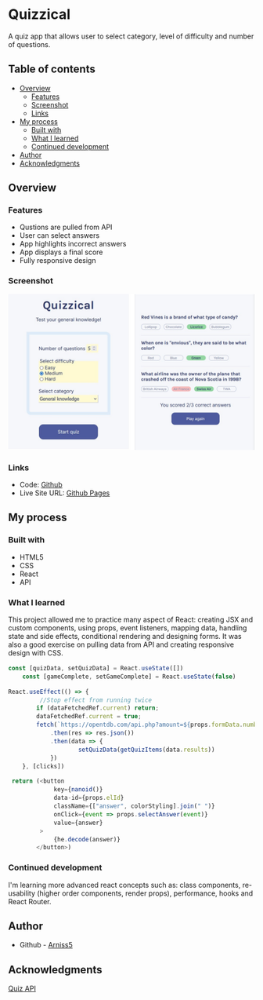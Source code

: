 # Quizzical

A quiz app that allows user to select category, level of difficulty and number of questions.

## Table of contents

- [Overview](#overview)
  - [Features](#features)
  - [Screenshot](#screenshot)
  - [Links](#links)
- [My process](#my-process)
  - [Built with](#built-with)
  - [What I learned](#what-i-learned)
  - [Continued development](#continued-development)
- [Author](#author)
- [Acknowledgments](#acknowledgments)


## Overview

### Features


- Qustions are pulled from API
- User can select answers
- App highlights incorrect answers
- App displays a final score
- Fully responsive design



### Screenshot

![](./src/img/preview1.jpg)



### Links

- Code: [Github](https://github.com/Arniss5/quizzical)
- Live Site URL: [Github Pages](https://arniss5.github.io/quizzical/)

## My process

### Built with

- HTML5
- CSS
- React
- API


### What I learned

This project allowed me to practice many aspect of React: creating JSX and custom components, using props, event listeners, mapping data, handling state and side effects, conditional rendering and designing forms. It was also a good exercise on pulling data from API and creating responsive design with CSS. 

```js
const [quizData, setQuizData] = React.useState([])
    const [gameComplete, setGameComplete] = React.useState(false)
```
```js
React.useEffect(() => {
         //Stop effect from running twice
        if (dataFetchedRef.current) return;
        dataFetchedRef.current = true;
        fetch(`https://opentdb.com/api.php?amount=${props.formData.number}&category=${props.formData.category}&difficulty=${props.formData.difficulty}&type=multiple`)
            .then(res => res.json())
            .then(data => {
                    setQuizData(getQuizItems(data.results))
            })       
    }, [clicks])
```
```js
 return (<button 
             key={nanoid()}
             data-id={props.elId}
             className={["answer", colorStyling].join(" ")}
             onClick={event => props.selectAnswer(event)}
             value={answer}
         >
             {he.decode(answer)}
        </button>)
```



### Continued development

I'm learning more advanced react concepts such as: class components, re-usability (higher order components, render props), performance, hooks and React Router.

## Author

- Github - [Arniss5](https://github.com/Arniss5)


## Acknowledgments

[Quiz API](https://opentdb.com//)